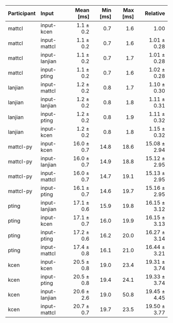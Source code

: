 | Participant | Input | Mean [ms] | Min [ms] | Max [ms] | Relative |
|:---|:---|---:|---:|---:|---:|
| mattcl | input-kcen | 1.1 ± 0.2 | 0.7 | 1.6 | 1.00 |
| mattcl | input-mattcl | 1.1 ± 0.2 | 0.7 | 1.6 | 1.01 ± 0.28 |
| mattcl | input-lanjian | 1.1 ± 0.2 | 0.7 | 1.7 | 1.01 ± 0.28 |
| mattcl | input-pting | 1.1 ± 0.2 | 0.7 | 1.6 | 1.02 ± 0.28 |
| lanjian | input-mattcl | 1.2 ± 0.2 | 0.8 | 1.7 | 1.10 ± 0.30 |
| lanjian | input-lanjian | 1.2 ± 0.2 | 0.8 | 1.8 | 1.11 ± 0.31 |
| lanjian | input-pting | 1.2 ± 0.2 | 0.8 | 1.9 | 1.11 ± 0.32 |
| lanjian | input-kcen | 1.2 ± 0.2 | 0.8 | 1.8 | 1.15 ± 0.32 |
| mattcl-py | input-kcen | 16.0 ± 0.7 | 14.8 | 18.6 | 15.08 ± 2.94 |
| mattcl-py | input-lanjian | 16.0 ± 0.7 | 14.9 | 18.8 | 15.12 ± 2.95 |
| mattcl-py | input-mattcl | 16.0 ± 0.7 | 14.7 | 19.1 | 15.13 ± 2.95 |
| mattcl-py | input-pting | 16.1 ± 0.7 | 14.6 | 19.7 | 15.16 ± 2.95 |
| pting | input-lanjian | 17.1 ± 0.6 | 15.9 | 19.8 | 16.15 ± 3.12 |
| pting | input-kcen | 17.1 ± 0.7 | 16.0 | 19.9 | 16.15 ± 3.13 |
| pting | input-pting | 17.2 ± 0.6 | 16.2 | 20.0 | 16.27 ± 3.14 |
| pting | input-mattcl | 17.4 ± 0.8 | 16.1 | 21.0 | 16.44 ± 3.21 |
| kcen | input-kcen | 20.5 ± 0.8 | 19.0 | 23.4 | 19.31 ± 3.74 |
| kcen | input-pting | 20.5 ± 0.8 | 19.4 | 24.1 | 19.33 ± 3.74 |
| kcen | input-lanjian | 20.6 ± 2.6 | 19.0 | 50.8 | 19.45 ± 4.45 |
| kcen | input-mattcl | 20.7 ± 0.7 | 19.7 | 23.5 | 19.50 ± 3.77 |
